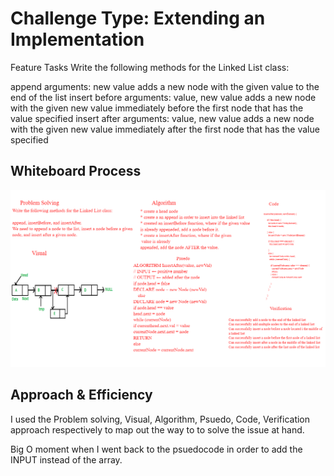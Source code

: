 # Challenge Type: Extending an Implementation


Feature Tasks
Write the following methods for the Linked List class:

append
arguments: new value
adds a new node with the given value to the end of the list
insert before
arguments: value, new value
adds a new node with the given new value immediately before the first node that has the value specified
insert after
arguments: value, new value
adds a new node with the given new value immediately after the first node that has the value specified

## Whiteboard Process
![insertLinkedList](insertlinkedlist.png "Reverse")


## Approach & Efficiency
I used the Problem solving, Visual, Algorithm, Psuedo, Code, Verification approach respectively to map out the way to to solve the issue at hand.

Big O moment when I went back to the psuedocode in order to add the 
INPUT instead of the array.